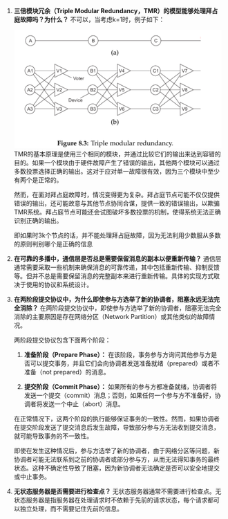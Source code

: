 1. **三倍模块冗余（Triple Modular Redundancy，TMR）的模型能够处理拜占庭故障吗？为什么？**
    不可以，当考虑k=1时，例子如下：

    ![Alt text](image-17.png)
    TMR的基本原理是使用三个相同的模块，并通过比较它们的输出来达到容错的目的。如果一个模块由于硬件故障产生了错误的输出，其他两个模块可以通过多数投票选择正确的输出。这对于应对单一故障很有效，因为三个模块中至少有两个是正常的。

    然而，在面对拜占庭故障时，情况变得更为复杂。拜占庭节点可能不仅仅提供错误的输出，还可能故意与其他节点协同合谋，提供一致的错误输出，以欺骗TMR系统。拜占庭节点可能还会试图破坏多数投票的机制，使得系统无法正确识别正确的输出。

    即如果时3k个节点的话，并不能处理拜占庭故障，因为无法利用少数服从多数的原则判别哪个是正确的信息

2. **在可靠的多播中，通信层是否总是需要保留消息的副本以便重新传输？**
    通信层通常需要采取一些机制来确保消息的可靠传递，其中包括重新传输、抑制反馈等。但并不总是需要保留消息的完整副本来进行重新传输。具体的实现方式取决于使用的协议和系统设计。

3. **在两阶段提交协议中，为什么即使参与方选举了新的协调者，阻塞永远无法完全消除？**
    在两阶段提交协议中，即使参与方选举了新的协调者，阻塞无法完全消除的主要原因是存在网络分区（Network Partition）或其他类似的故障情况。

    两阶段提交协议包含下面两个阶段：

    1. **准备阶段（Prepare Phase）：** 在该阶段，事务参与方询问其他参与方是否可以提交事务，并且它们会向协调者发送准备就绪（prepared）或者不准备（not prepared）的消息。

    2. **提交阶段（Commit Phase）：** 如果所有的参与方都准备就绪，协调者将发送一个提交（commit）消息；否则，如果任何一个参与方不准备好，协调者将发送一个中止（abort）消息。

    在正常情况下，这两个阶段的执行能够保证事务的一致性。然而，如果协调者在提交阶段发送了提交消息后发生故障，导致部分参与方无法收到提交消息，就可能导致事务的不一致性。

    即使在发生这种情况后，参与方选举了新的协调者，由于网络分区等问题，新协调者可能无法联系到之前的协调者或部分参与方，从而无法得知事务的最终状态。这种不确定性导致了阻塞，因为新协调者无法确定是否可以安全地提交或中止事务。


4. **无状态服务器是否需要进行检查点？**
    无状态服务器通常不需要进行检查点。无状态服务器是指服务器在处理请求时不依赖于先前的请求状态，每个请求都可以独立处理，而不需要记住先前的信息。
